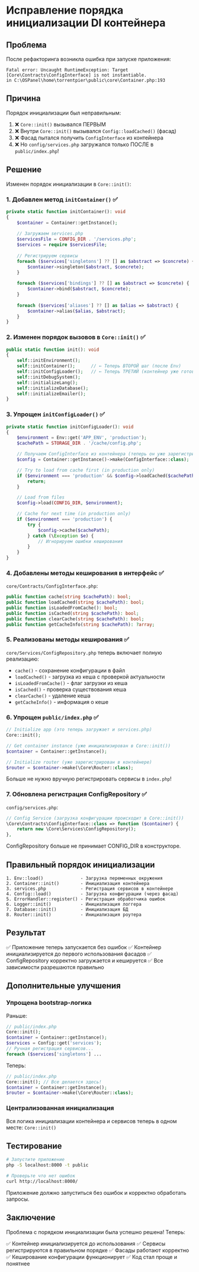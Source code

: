 # Исправление порядка инициализации DI контейнера

## Проблема

После рефакторинга возникла ошибка при запуске приложения:

```
Fatal error: Uncaught RuntimeException: Target [Core\Contracts\ConfigInterface] is not instantiable.
in C:\OSPanel\home\torrentpier\public\core\Container.php:193
```

## Причина

Порядок инициализации был неправильным:

1. ❌ `Core::init()` вызывался ПЕРВЫМ
2. ❌ Внутри `Core::init()` вызывался `Config::loadCached()` (фасад)
3. ❌ Фасад пытался получить `ConfigInterface` из контейнера
4. ❌ Но `config/services.php` загружался только ПОСЛЕ в `public/index.php`!

## Решение

Изменен порядок инициализации в `Core::init()`:

### 1. Добавлен метод `initContainer()` ✅

```php
private static function initContainer(): void
{
    $container = Container::getInstance();
    
    // Загружаем services.php
    $servicesFile = CONFIG_DIR . '/services.php';
    $services = require $servicesFile;
    
    // Регистрируем сервисы
    foreach ($services['singletons'] ?? [] as $abstract => $concrete) {
        $container->singleton($abstract, $concrete);
    }
    
    foreach ($services['bindings'] ?? [] as $abstract => $concrete) {
        $container->bind($abstract, $concrete);
    }
    
    foreach ($services['aliases'] ?? [] as $alias => $abstract) {
        $container->alias($alias, $abstract);
    }
}
```

### 2. Изменен порядок вызовов в `Core::init()` ✅

```php
public static function init(): void
{
    self::initEnvironment();
    self::initContainer();      // ← Теперь ВТОРОЙ шаг (после Env)
    self::initConfigLoader();   // ← Теперь ТРЕТИЙ (контейнер уже готов!)
    self::initDebugSystem();
    self::initializeLang();
    self::initializeDatabase();
    self::initializeEmailer();
}
```

### 3. Упрощен `initConfigLoader()` ✅

```php
private static function initConfigLoader(): void
{
    $environment = Env::get('APP_ENV', 'production');
    $cachePath = STORAGE_DIR . '/cache/config.php';

    // Получаем ConfigInterface из контейнера (теперь он уже зарегистрирован!)
    $config = Container::getInstance()->make(ConfigInterface::class);

    // Try to load from cache first (in production only)
    if ($environment === 'production' && $config->loadCached($cachePath)) {
        return;
    }

    // Load from files
    $config->load(CONFIG_DIR, $environment);

    // Cache for next time (in production only)
    if ($environment === 'production') {
        try {
            $config->cache($cachePath);
        } catch (\Exception $e) {
            // Игнорируем ошибки кеширования
        }
    }
}
```

### 4. Добавлены методы кеширования в интерфейс ✅

`core/Contracts/ConfigInterface.php`:

```php
public function cache(string $cachePath): bool;
public function loadCached(string $cachePath): bool;
public function isLoadedFromCache(): bool;
public function isCached(string $cachePath): bool;
public function clearCache(string $cachePath): bool;
public function getCacheInfo(string $cachePath): ?array;
```

### 5. Реализованы методы кеширования ✅

`core/Services/ConfigRepository.php` теперь включает полную реализацию:
- `cache()` - сохранение конфигурации в файл
- `loadCached()` - загрузка из кеша с проверкой актуальности
- `isLoadedFromCache()` - флаг загрузки из кеша
- `isCached()` - проверка существования кеша
- `clearCache()` - удаление кеша
- `getCacheInfo()` - информация о кеше

### 6. Упрощен `public/index.php` ✅

```php
// Initialize app (это теперь загружает и services.php)
Core::init();

// Get container instance (уже инициализирован в Core::init())
$container = Container::getInstance();

// Initialize router (уже зарегистрирован в контейнере)
$router = $container->make(\Core\Router::class);
```

Больше не нужно вручную регистрировать сервисы в `index.php`!

### 7. Обновлена регистрация ConfigRepository ✅

`config/services.php`:

```php
// Config Service (загрузка конфигурации происходит в Core::init())
\Core\Contracts\ConfigInterface::class => function ($container) {
    return new \Core\Services\ConfigRepository();
},
```

ConfigRepository больше не принимает CONFIG_DIR в конструкторе.

## Правильный порядок инициализации

```
1. Env::load()              - Загрузка переменных окружения
2. Container::init()        - Инициализация контейнера
3. services.php             - Регистрация сервисов в контейнере
4. Config::load()           - Загрузка конфигурации (через фасад)
5. ErrorHandler::register() - Регистрация обработчика ошибок
6. Logger::init()           - Инициализация логгера
7. Database::init()         - Инициализация БД
8. Router::init()           - Инициализация роутера
```

## Результат

✅ Приложение теперь запускается без ошибок
✅ Контейнер инициализируется до первого использования фасадов
✅ ConfigRepository корректно загружается и кешируется
✅ Все зависимости разрешаются правильно

## Дополнительные улучшения

### Упрощена bootstrap-логика

Раньше:
```php
// public/index.php
Core::init();
$container = Container::getInstance();
$services = Config::get('services');
// Ручная регистрация сервисов...
foreach ($services['singletons'] ...
```

Теперь:
```php
// public/index.php
Core::init(); // Все делается здесь!
$container = Container::getInstance();
$router = $container->make(\Core\Router::class);
```

### Централизованная инициализация

Вся логика инициализации контейнера и сервисов теперь в одном месте: `Core::init()`

## Тестирование

```bash
# Запустите приложение
php -S localhost:8000 -t public

# Проверьте что нет ошибок
curl http://localhost:8000/
```

Приложение должно запуститься без ошибок и корректно обработать запросы.

## Заключение

Проблема с порядком инициализации была успешно решена! Теперь:

✅ Контейнер инициализируется до использования
✅ Сервисы регистрируются в правильном порядке
✅ Фасады работают корректно
✅ Кеширование конфигурации функционирует
✅ Код стал проще и понятнее

